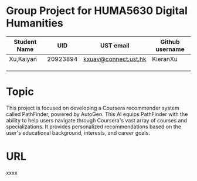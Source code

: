 # Group Project for HUMA5630 Digital Humanities

| Student Name | UID | UST email | Github username |
| ------------ | --- | --------- | --------------- |
|     Xu,Kaiyan| 20923894    |    kxuav@connect.ust.hk       |    KieranXu             |
|              |     |           |                 |
|              |     |           |                 |
|              |     |           |                 |

# Topic
This project is focused on developing a Coursera recommender system called PathFinder, powered by AutoGen. This AI equips PathFinder with the ability to help users navigate through Coursera's vast array of courses and specializations. It provides personalized recommendations based on the user's educational background, interests, and career goals. 

# URL
xxxx

